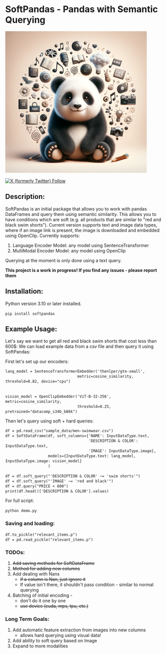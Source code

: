 # SoftPandas - Pandas with Semantic Querying


<img src="soft_panda_logo.png" alt="SoftPandas" title="Logo" width="450">

[//]: # (![GitHub Repo stars]&#40;https://img.shields.io/github/stars/idobenshaul10/SoftPandas?style=social&#41;)
[![X (formerly Twitter) Follow](https://img.shields.io/twitter/follow/ml_norms)](https://twitter.com/ml_norms)

## Description:
SoftPandas is an initial package that allows you to work with pandas DataFrames and query them using semantic similarity.
This allows you to have conditions which are soft (e.g. all products that are similar to "red and black swim shorts"). 
Current version supports text and image data types, where if an image link is present, the image is downloaded and embedded using OpenClip.
Currently supports: 
1. Language Encoder Model: any model using SentenceTransformer
2. MultiModal Encoder Model: any model using OpenClip

Querying at the moment is only done using a text query. 

**This project is a work in progress! If you find any issues - please report them**

## Installation:
Python version 3.10 or later installed.

```pip install softpandas```

## Example Usage:
Let's say we want to get all red and black swim shorts that cost less than 600$:
We can load example data from a csv file and then query it using SoftPandas:

First let's set up our encoders:
```commandline
lang_model = SentenceTransformerEmbedder('thenlper/gte-small',
                                metric=cosine_similarity, threshold=0.82, device="cpu")


vision_model = OpenClipEmbedder('ViT-B-32-256', metric=cosine_similarity,
                                threshold=0.25, pretrained="datacomp_s34b_b86k")
```
Then let's query using soft + hard queries:

```
df = pd.read_csv("sample_data/men-swimwear.csv")
df = SoftDataFrame(df, soft_columns={'NAME': InputDataType.text,
                                     'DESCRIPTION & COLOR': InputDataType.text, 
                                     'IMAGE': InputDataType.image},
                   models={InputDataType.text: lang_model, InputDataType.image: vision_model}
                   )

df = df.soft_query("'DESCRIPTION & COLOR' ~= 'swim shorts'")
df = df.soft_query("'IMAGE' ~= 'red and black'")
df = df.query("PRICE < 600")
print(df.head()['DESCRIPTION & COLOR'].values)
```

For full script: 

```python demo.py```

### Saving and loading:
```commandline
df.to_pickle("relevant_items.p")
df = pd.read_pickle("relevant_items.p")
```


### TODOs:
1. ~~Add saving methods for SoftDataFrame~~
2. ~~Method for adding new columns~~
3. Add dealing with Nans
   - ~~if a column is Nan, just ignore it~~
   - If value isn't there, it shouldn't pass condition - similar to normal querying
4. Batching of initial encoding - 
   - don't do it one by one
   - ~~use device (cuda, mps, tpu, etc.)~~

   
### Long Term Goals:
1. Add automatic feature extraction from images into new columns
   - allows hard querying using visual data!
2. Add ability to soft query based on Image
3. Expand to more modalities